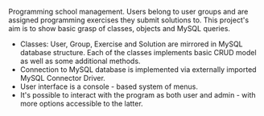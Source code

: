 Programming school management. Users belong to user groups and are assigned programming exercises they submit solutions to. This project's aim is to show basic grasp of classes, objects and MySQL queries.

- Classes: User, Group, Exercise and Solution are mirrored in MySQL database structure. Each of the classes implements basic CRUD model as well as some additional methods.
- Connection to MySQL database is implemented via externally imported MySQL Connector Driver.
- User interface is a console - based system of menus.
- It's possible to interact with the program as both user and admin - with more options accessible to the latter.